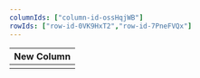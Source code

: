 ```yaml
---
columnIds: ["column-id-ossHqjWB"]
rowIds: ["row-id-0VK9HxT2","row-id-7PneFVQx"]
---
```


| New Column |
| -------- |
|          |